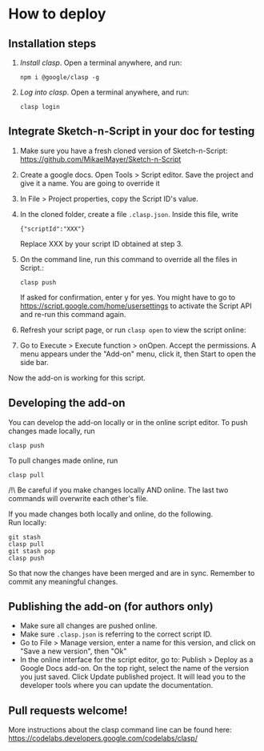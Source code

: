 # How to deploy

## Installation steps

1. *Install clasp*. Open a terminal anywhere, and run:

       npm i @google/clasp -g

2. *Log into clasp*. Open a terminal anywhere, and run:

       clasp login

## Integrate Sketch-n-Script in your doc for testing

1. Make sure you have a fresh cloned version of Sketch-n-Script:
   https://github.com/MikaelMayer/Sketch-n-Script

2. Create a google docs. Open Tools > Script editor.
   Save the project and give it a name. You are going to override it
   
3. In File > Project properties, copy the Script ID's value.

4. In the cloned folder, create a file `.clasp.json`. Inside this file, write

       {"scriptId":"XXX"}

   Replace XXX by your script ID obtained at step 3.

5. On the command line, run this command to override all the files in Script.:

       clasp push

   If asked for confirmation, enter y for yes.
   You might have to go to https://script.google.com/home/usersettings to activate the Script API and re-run this command again.

6. Refresh your script page, or run `clasp open` to view the script online:

7. Go to Execute > Execute function > onOpen.
   Accept the permissions.
   A menu appears under the "Add-on" menu, click it, then Start to open the side bar.

Now the add-on is working for this script.

## Developing the add-on

You can develop the add-on locally or in the online script editor.
To push changes made locally, run

    clasp push

To pull changes made online, run

    clasp pull

/!\ Be careful if you make changes locally AND online.
The last two commands will overwrite each other's file.

If you made changes both locally and online, do the following.  
Run locally:

    git stash
    clasp pull
    git stash pop
    clasp push

So that now the changes have been merged and are in sync.
Remember to commit any meaningful changes.

## Publishing the add-on (for authors only)

* Make sure all changes are pushed online.
* Make sure `.clasp.json` is referring to the correct script ID.
* Go to File > Manage version, enter a name for this version, and click on "Save a new version", then "Ok"
* In the online interface for the script editor, go to:
  Publish > Deploy as a Google Docs add-on. On the top right, select the name of the version you just saved.
  Click Update published project.
  It will lead you to the developer tools where you can update the documentation.

## Pull requests welcome!
  
More instructions about the clasp command line can be found here:
https://codelabs.developers.google.com/codelabs/clasp/

